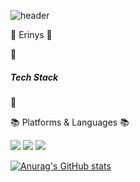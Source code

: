 ![header](https://capsule-render.vercel.app/api?type=waving&color=gradient&height=300&section=header&text=Erinys&fontSize=90)

:rabbit: Erinys :rabbit:

:book: <h5>Tech Stack</h5> :book:

:books: Platforms & Languages :books:

<div>
  <img src="https://img.shields.io/badge/Python-3776AB?style=flat&logo=Python&logoColor=white"/>
  <img src="https://img.shields.io/badge/JavaScript-F7DF1E?style=flat&logo=JavaScript&logoColor=white"/>
  <img src="https://img.shields.io/badge/Bootstrap-7952B3?style=flat&logo=Bootstrap&logoColor=white"/>
</div>

[![Anurag's GitHub stats](https://github-readme-stats.vercel.app/api?username=Ming0Kim)](https://github.com/anuraghazra/github-readme-stats)

<!--
**Ming0Kim/Ming0Kim** is a ✨ _special_ ✨ repository because its `README.md` (this file) appears on your GitHub profile.

Here are some ideas to get you started:

- 🔭 I’m currently working on ...
- 🌱 I’m currently learning ...
- 👯 I’m looking to collaborate on ...
- 🤔 I’m looking for help with ...
- 💬 Ask me about ...
- 📫 How to reach me: ...
- 😄 Pronouns: ...
- ⚡ Fun fact: ...
-->

